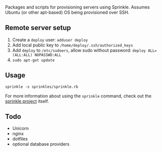 Packages and scripts for provisioning servers using Sprinkle. Assumes Ubuntu (or other apt-based) OS being provisioned over SSH.

## Remote server setup
1. Create a `deploy` user: `adduser deploy`
2. Add local public key to `/home/deploy/.ssh/authorized_keys`
3. Add `deploy` to `/etc/sudoers`, allow sudo without password: `deploy ALL=(ALL:ALL) NOPASSWD:ALL`
4. `sudo apt-get update`

## Usage
`sprinkle -s sprinkles/sprinkle.rb`

For more information about using the `sprinkle` command, check out the [sprinkle project](https://github.com/sprinkle-tool/sprinkle) itself.

## Todo
* Unicorn
* nginx
* dotfiles
* optional database providers
